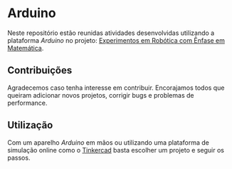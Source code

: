 # Arduino

Neste repositório estão reunidas atividades desenvolvidas utilizando a plataforma *Arduino* no projeto: [Experimentos em Robótica com Ênfase em Matemática](https://sites.google.com/view/roboticademat "Site oficial do projeto").

## Contribuições

Agradecemos caso tenha interesse em contribuir. Encorajamos todos que queiram adicionar novos projetos, corrigir bugs e problemas de performance.

## Utilização

Com um aparelho *Arduino* em mãos ou utilizando uma plataforma de simulação online como o [Tinkercad](https://www.tinkercad.com/ "Site oficial do Tinkercad") basta escolher um projeto e seguir os passos.
